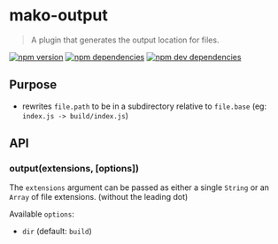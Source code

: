 # mako-output

> A plugin that generates the output location for files.

[![npm version][npm-badge]][npm]
[![npm dependencies][david-badge]][david]
[![npm dev dependencies][david-dev-badge]][david-dev]

## Purpose

 - rewrites `file.path` to be in a subdirectory relative to `file.base` (eg: `index.js -> build/index.js`)

## API

### output(extensions, [options])

The `extensions` argument can be passed as either a single `String` or an `Array` of file extensions.
(without the leading dot)

Available `options`:
 - `dir` (default: `build`)


[david-badge]: https://img.shields.io/david/makojs/output.svg
[david-dev-badge]: https://img.shields.io/david/dev/makojs/output.svg
[david-dev]: https://david-dm.org/makojs/output#info=devDependencies
[david]: https://david-dm.org/makojs/output
[npm-badge]: https://img.shields.io/npm/v/mako-output.svg
[npm]: https://www.npmjs.com/package/mako-output
